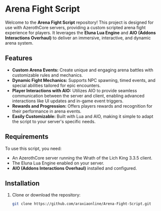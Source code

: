 # Arena Fight Script

Welcome to the **Arena Fight Script** repository! This project is designed for use with AzerothCore servers, providing a custom scripted arena fight experience for players. It leverages the **Eluna Lua Engine** and **AIO (Addons Interactions Overhaul)** to deliver an immersive, interactive, and dynamic arena system.

## Features

- **Custom Arena Events:** Create unique and engaging arena battles with customizable rules and mechanics.
- **Dynamic Fight Mechanics:** Supports NPC spawning, timed events, and special abilities tailored for epic encounters.
- **Player Interactions with AIO:** Utilizes AIO to provide seamless communication between the server and client, enabling advanced interactions like UI updates and in-game event triggers.
- **Rewards and Progression:** Offers players rewards and recognition for their performance in arena events.
- **Easily Customizable:** Built with Lua and AIO, making it simple to adapt the script to your server's specific needs.

## Requirements

To use this script, you need:

- An AzerothCore server running the Wrath of the Lich King 3.3.5 client.
- The Eluna Lua Engine enabled on your server.
- **AIO (Addons Interactions Overhaul)** installed and configured.

## Installation

1. Clone or download the repository:
   ```bash
   git clone https://github.com/araxiaonline/Arena-Fight-Script.git
